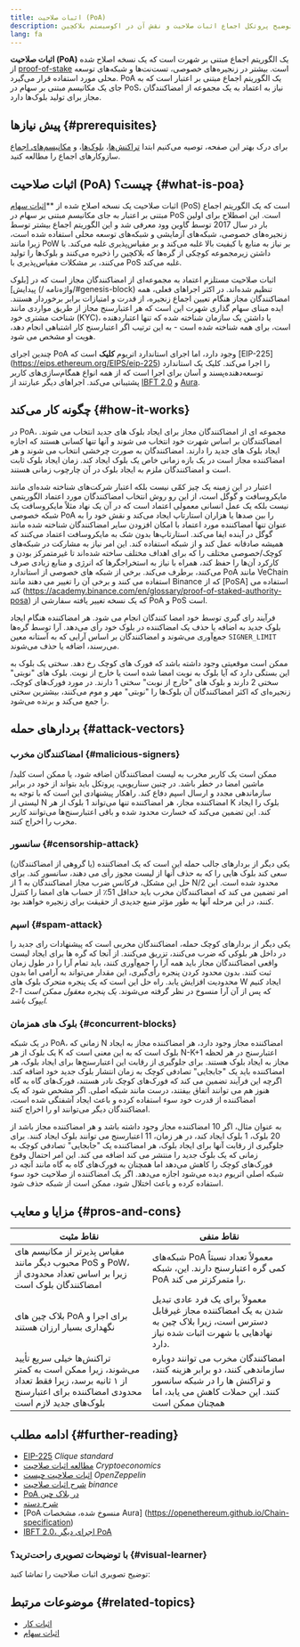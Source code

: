 ```yaml
---
title: اثبات صلاحیت (PoA)
description: توضیح پروتکل اجماع اثبات صلاحیت و نقش آن در اکوسیستم بلاکچین.
lang: fa
---
```


**اثبات صلاحیت (PoA)** یک الگوریتم اجماع مبتنی بر شهرت است که یک نسخه اصلاح شده از [proof-of-stake](/developers/docs/consensus-mechanisms/pos/) است. بیشتر در زنجیره‌های خصوصی، تست‌نت‌ها و شبکه‌های توسعه محلی مورد استفاده قرار می‌گیرد. PoA یک الگوریتم اجماع مبتنی بر اعتبار است که به جای یک مکانیسم مبتنی بر سهام در PoS، نیاز به اعتماد به یک مجموعه از امضاکنندگان مجاز برای تولید بلوک‌ها دارد.

## پیش نیازها {#prerequisites}

برای درک بهتر این صفحه، توصیه می‌کنیم ابتدا [تراکنش‌ها](/developers/docs/transactions/)، [بلوک‌ها](/developers/docs/blocks/)، و [مکانیسم‌های اجماع](/developers/docs/) سازوکارهای اجماع را مطالعه کنید.

## اثبات صلاحیت (PoA) چیست؟ {#what-is-poa}

اثبات صلاحیت یک نسخه اصلاح شده از \*\*[اثبات سهام](/developers/docs/consensus-mechanisms/pos/) (PoS) است که یک الگوریتم اجماع مبتنی بر اعتبار به جای مکانیسم مبتنی بر سهام در PoS است. این اصطلاح برای اولین بار در سال 2017 توسط گاوین وود معرفی شد و این الگوریتم اجماع بیشتر توسط زنجیره‌های خصوصی، شبکه‌های آزمایشی و شبکه‌های توسعه محلی استفاده شده است، زیرا مانند PoW بر نیاز به منابع با کیفیت بالا غلبه می‌کند و بر مقیاس‌پذیری غلبه می‌کند. با داشتن زیرمجموعه کوچکی از گره‌ها که بلاکچین را ذخیره می‌کنند و بلوک‌ها را تولید می‌کنند، بر مشکلات مقیاس‌پذیری با PoS غلبه می‌کند.

اثبات صلاحیت مستلزم اعتماد به مجموعه‌ای از امضاکنندگان مجاز است که در [بلوک پیدایش] (/ واژه‌نامه/#genesis-block) تنظیم شده‌اند. در اکثر اجراهای فعلی، همه امضاکنندگان مجاز هنگام تعیین اجماع زنجیره، از قدرت و امتیازات برابر برخوردار هستند. ایده مبنای سهام گذاری شهرت این است که هر اعتبارسنج مجاز از طریق مواردی مانند شناخت مشتری خود (KYC)، یا داشتن یک سازمان شناخته شده که تنها اعتباردهنده است، برای همه شناخته شده است - به این ترتیب اگر اعتبارسنج کار اشتباهی انجام دهد، هویت او مشخص می شود.

چندین اجرای PoA وجود دارد، اما اجرای استاندارد اتریوم **کلیک** است که [EIP-225] (https://eips.ethereum.org/EIPS/eip-225) را اجرا می‌کند. کلیک یک استاندارد توسعه‌دهنده‌پسند و آسان برای اجرا است که از همه انواع همگام‌سازی‌های کاربر پشتیبانی می‌کند. اجرا‌های دیگر عبارتند از [IBFT 2.0](https://besu.hyperledger.org/stable/private-networks/concepts/poa) و [Aura](https://openethereum.github.io/Chain-specification).

## چگونه کار می‌کند {#how-it-works}

در PoA، مجموعه ای از امضاکنندگان مجاز برای ایجاد بلوک های جدید انتخاب می شوند. امضاکنندگان بر اساس شهرت خود انتخاب می شوند و آنها تنها کسانی هستند که اجازه ایجاد بلوک های جدید را دارند. امضاکنندگان به صورت چرخشی انتخاب می شوند و هر امضاکننده مجاز است در یک بازه زمانی خاص یک بلوک ایجاد کند. زمان ایجاد بلوک ثابت است و امضاکنندگان ملزم به ایجاد بلوک در آن چارچوب زمانی هستند.

اعتبار در این زمینه یک چیز کمّی نیست بلکه اعتبار شرکت‌های شناخته شده‌ای مانند مایکروسافت و گوگل است، از این رو روش انتخاب امضاکنندگان مورد اعتماد الگوریتمی نیست بلکه یک عمل انسانی معمولی اعتماد است که در آن یک نهاد مثلاً مایکروسافت یک شبکه خصوصی PoA را بین صدها یا هزاران استارتاپ ایجاد می‌کند و نقش خود را به عنوان تنها امضاکننده مورد اعتماد با امکان افزودن سایر امضاکنندگان شناخته شده مانند گوگل در آینده ایفا می‌کند. استارتاپ‌ها بدون شک به مایکروسافت اعتماد می‌کنند که همیشه صادقانه عمل کند و از شبکه استفاده کند. این امر نیاز به مشارکت در شبکه‌های کوچک/خصوصی مختلف را که برای اهداف مختلف ساخته شده‌اند تا غیرمتمرکز بودن و کارکرد آن‌ها را حفظ کند، همراه با نیاز به استخراجگرها که انرژی و منابع زیادی صرف می‌کنند، برطرف می‌کند. برخی از شبکه های خصوصی از استاندارد PoA مانند VeChain استفاده می کنند و برخی آن را تغییر می دهند مانند Binance که از [PoSA] استفاده می کند (https://academy.binance.com/en/glossary/proof-of-staked-authority-posa) که یک نسخه تغییر یافته سفارشی از PoA و PoS است.

فرآیند رای گیری توسط خود امضا کنندگان انجام می شود. هر امضاکننده هنگام ایجاد بلوک جدید به اضافه یا حذف یک امضاکننده در بلوک خود رأی می‌دهد. آرا توسط گره‌ها جمع‌آوری می‌شوند و امضاکنندگان بر اساس آرایی که به آستانه معین `SIGNER_LIMIT` می‌رسند، اضافه یا حذف می‌شوند.

ممکن است موقعیتی وجود داشته باشد که فورک های کوچک رخ دهد. سختی یک بلوک به این بستگی دارد که آیا بلوک به نوبت امضا شده است یا خارج از نوبت. بلوک های "نوبتی" سختی 2 دارند و بلوک های "خارج از نوبت" سختی 1 دارند. در مورد فورک‌های کوچک، زنجیره‌ای که اکثر امضاکنندگان آن بلوک‌ها را "نوبتی" مهر و موم می‌کنند، بیشترین سختی را جمع می‌کند و برنده می‌شود.

## بردارهای حمله {#attack-vectors}

### امضاکنندگان مخرب {#malicious-signers}

ممکن است یک کاربر مخرب به لیست امضاکنندگان اضافه شود، یا ممکن است کلید/ماشین امضا در خطر باشد. در چنین سناریویی، پروتکل باید بتواند از خود در برابر سازماندهی مجدد و ارسال اسپم دفاع کند. راهکار پیشنهادی این است که با توجه به لیستی از N امضاکننده مجاز، هر امضاکننده تنها می‌تواند 1 بلوک از هر K بلوک را ایجاد کند. این تضمین می‌کند که خسارت محدود شده و باقی اعتبارسنج‌ها می‌توانند کاربر مخرب را اخراج کنند.

### سانسور {#censorship-attack}

یکی دیگر از بردارهای جالب حمله این است که یک امضاکننده (یا گروهی از امضاکنندگان) سعی کند بلوک هایی را که به حذف آنها از لیست مجوز رأی می دهند، سانسور کند. برای حل این مشکل، فرکانس ضرب مجاز امضاکنندگان به 1 از N/2 محدود شده است. این امر تضمین می کند که امضاکنندگان مخرب باید حداقل 51٪ از حساب های امضا را کنترل کنند، در این مرحله آنها به طور مؤثر منبع جدیدی از حقیقت برای زنجیره خواهند بود.

### اسپم {#spam-attack}

یکی دیگر از بردارهای کوچک حمله، امضاکنندگان مخربی است که پیشنهادات رای جدید را در داخل هر بلوکی که ضرب می‌کنند، تزریق می‌کنند. از آنجا که گره ها برای ایجاد لیست واقعی امضاکنندگان مجاز باید همه آرا را جمع‌آوری کنند، باید تمام آرا را در طول زمان ثبت کنند. بدون محدود کردن پنجره رأی‌گیری، این مقدار می‌تواند به آرامی اما بدون محدودیت افزایش یابد. راه حل این است که یک پنجره متحرک بلوک ‌های W ایجاد کنیم که پس از آن آرا منسوخ در نظر گرفته می‌شوند. _یک پنجره معقول ممکن است 1-2 ایپوک باشد._

### بلوک های همزمان {#concurrent-blocks}

در یک شبکه PoA، زمانی که N امضاکننده مجاز وجود دارد، هر امضاکننده مجاز به ایجاد یک بلوک از هر K بلوک است که به این معنی است که N-K+1 اعتبارسنج در هر لحظه مجاز به ایجاد بلوک هستند. برای جلوگیری از رقابت این اعتبارسنج‌ها برای ایجاد بلوک، هر امضاکننده باید یک "جابجایی" تصادفی کوچک به زمان انتشار بلوک جدید خود اضافه کند. اگرچه این فرآیند تضمین می کند که فورک‌های کوچک نادر هستند، فورک‌های گاه به گاه هنوز هم می توانند اتفاق بیفتند، درست مانند شبکه اصلی. اگر مشخص شود که یک امضاکننده از قدرت خود سوء استفاده کرده و باعث ایجاد آشفتگی شده است، امضاکنندگان دیگر می‌توانند او را اخراج کنند.

به عنوان مثال، اگر 10 امضاکننده مجاز وجود داشته باشد و هر امضاکننده مجاز باشد از 20 بلوک، 1 بلوک ایجاد کند، در هر زمان، 11 اعتبارسنج می توانند بلوک ایجاد کنند. برای جلوگیری از رقابت آنها برای ایجاد بلوک، هر امضاکننده یک "جابجایی" تصادفی کوچک به زمانی که یک بلوک جدید را منتشر می کند اضافه می کند. این امر احتمال وقوع فورک‌های کوچک را کاهش می‌دهد اما همچنان به فورک‌های گاه به گاه مانند آنچه در شبکه اصلی اتریوم دیده می‌شود اجازه می‌دهد. اگر یک امضاکننده از صلاحیت خود سوء استفاده کرده و باعث اختلال شود، ممکن است از شبکه حذف شود.

## مزایا و معایب {#pros-and-cons}

| نقاط مثبت                                                                                                                                       | نقاط منفی                                                                                                                                                              |
| ----------------------------------------------------------------------------------------------------------------------------------------------- | ---------------------------------------------------------------------------------------------------------------------------------------------------------------------- |
| مقیاس پذیرتر از مکانیسم های محبوب دیگر مانند PoS و PoW، زیرا بر اساس تعداد محدودی از امضاکنندگان بلوک است                                       | شبکه‌های PoA معمولاً تعداد نسبتاً کمی گره اعتبارسنج دارند. این، شبکه PoA را متمرکزتر می کند.                                           |
| بلاک چین های PoA برای اجرا و نگهداری بسیار ارزان هستند                                                                                          | معمولاً برای یک فرد عادی تبدیل شدن به یک امضاکننده مجاز غیرقابل دسترس است، زیرا بلاک چین به نهادهایی با شهرت اثبات شده نیاز دارد.                      |
| تراکنش‌ها خیلی سریع تأیید می‌شوند، زیرا ممکن است به کمتر از ۱ ثانیه برسد، زیرا فقط تعداد محدودی امضاکننده برای اعتبارسنج بلوک‌های جدید لازم است | امضاکنندگان مخرب می توانند دوباره سازماندهی کنند، دو برابر هزینه کنند، و تراکنش ها را در شبکه سانسور کنند. این حملات کاهش می یابد، اما همچنان ممکن است |

## ادامه مطلب {#further-reading}

- [EIP-225](https://eips.ethereum.org/EIPS/eip-225) _Clique standard_
- [مطالعه اثبات صلاحیت](https://github.com/cryptoeconomics-study/website/blob/master/docs/sync/2.4-lecture.md) _Cryptoeconomics_
- [اثبات صلاحیت چیست](https://forum.openzeppelin.com/t/proof-of-authority/3577) _OpenZeppelin_
- [شرح اثبات صلاحیت](https://academy.binance.com/en/articles/proof-of-authority-explained) _binance_
- [PoA در بلاک چین](https://medium.com/techskill-brew/proof-of-authority-or-poa-in-blockchain-part-11-blockchain-series-be15b3321cba)
- [شرح دسته](https://medium.com/@Destiner/clique-cross-client-proof-of-authority-algorithm-for-ethereum-8b2a135201d)
- [PoA منسوخ شده، مشخصات Aura] (https://openethereum.github.io/Chain-specification)
- [IBFT 2.0، اجرای دیگر PoA](https://besu.hyperledger.org/stable/private-networks/concepts/poa)

### با توضیحات تصویری راحت‌ترید؟ {#visual-learner}

توضیح تصویری اثبات صلاحیت را تماشا کنید:

<YouTube id="Mj10HSEM5_8" />

## موضوعات مرتبط {#related-topics}

- [اثبات کار](/developers/docs/consensus-mechanisms/pow/)
- [اثبات سهام](/developers/docs/consensus-mechanisms/pos/)

